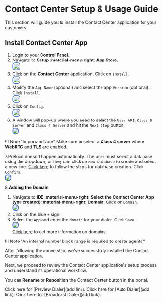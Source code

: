 # Contact Center Setup & Usage Guide

This section will guide you to install the Contact Center application for your customers.

## Install Contact Center App

1. Login to your **Control Panel**.
2. Navigate to **Setup :material-menu-right: App Store**. <br><img src= "/customer-portal/img/1cc.png" style="border: 2px solid #4472C4; padding: 2.5px; border-radius: 8px;"></br>
3. Click on the **Contact Center** application. Click on `Install`. <br><img src= "/customer-portal/img/cc2.png" style="border: 2px solid #4472C4; padding: 2.5px; border-radius: 8px;"></br>
4. Modify the `App Name` (optional) and select the app `Version` (optional). Click `Install`. <br><img src= "/customer-portal/img/cc3.png" style="border: 2px solid #4472C4; padding: 2.5px; border-radius: 8px;"></br>
5. Click on `Config`. <br><img src= "/customer-portal/img/cc4.png" style="border: 2px solid #4472C4; padding: 2.5px; border-radius: 8px;"></br>
6. A window will pop-up where you need to select the `User API`, `Class 5 Server` and `Class 4 Server` and hit the `Next Step` button. <br><img src= "/customer-portal/img/ccnew5.png" style="border: 2px solid #4472C4; border-radius: 8px;"></br>

!!! Note "Important Note"
    Make sure to select a **Class 4 server** where **WebRTC** and **TLS** are enabled.

7.Preload doesn't happen automatically. The user must select a database using the dropdown, or they can click on `New Database` to create and select a new one. [Click here](https://docs.connexcs.com/datasuite/) to follow the steps for database creation. Click `Confirm`. <br><img src= "/customer-portal/img/cc6new.png" style="border: 2px solid #4472C4; border-radius: 8px;"></br>

8.**Adding the Domain**

   1. Navigate to **IDE :material-menu-right: Select the Contact Center App (you created) :material-menu-right: Domain**. Click on `Domain`. <br><img src= "/customer-portal/img/cc7.png" style="border: 2px solid #4472C4; border-radius: 8px;"></br>
   2. Click on the blue `+` sign.
   3. Select the `App` and enter the `domain` for your dialer. Click `Save`. <br><img src= "/customer-portal/img/cc8new.png" style="border: 2px solid #4472C4; border-radius: 8px;"></br>
      [Click here](https://docs.connexcs.com/apps/architecture/domain/) to get more information on domains.

!!! Note "An internal number block range is required to create agents."

After following the above step, we've successfully installed the Contact Center application.

Next, we proceed to review the Contact Center application's setup process and understand its operational workflow.

You can **Rename** or **Reposition** the Contact Center button in the portal.

Click here for [Preview Dialer](add link).
Click here for [Auto Dialer](add link).
Click here for [Broadcast Dialer](add link).